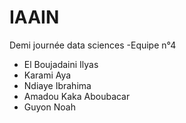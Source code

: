 # IAAIN
Demi journée data sciences
-Equipe n°4
+ El Boujadaini Ilyas
+ Karami Aya
+ Ndiaye Ibrahima
+ Amadou Kaka Aboubacar
+ Guyon Noah